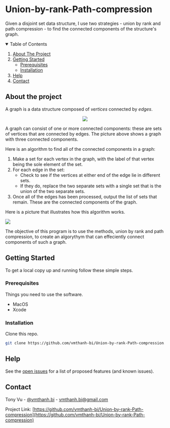 <!-- PROJECT START -->
# Union-by-rank-Path-compression
Given a disjoint set data structure, I use two strategies - union by rank and path compression - to find the connected components of the structure's graph.

<!-- TABLE OF CONTENTS -->
<details open="open">
  <summary>Table of Contents</summary>
  <ol>
    <li><a href="#about-the-project">About The Project</a></li>
    <li>
      <a href="#getting-started">Getting Started</a>
      <ul>
        <li><a href="#prerequisites">Prerequisites</a></li>
        <li><a href="#installation">Installation</a></li>
      </ul>
    </li>
    <li><a href="#help">Help</a></li>
    <li><a href="#contact">Contact</a></li>
  </ol>
</details>

<!-- ABOUT THE PROJECT -->
## About the project

A graph is a data structure composed of *vertices* connected by *edges*.

<p align="center">
  <img src="https://www2.lawrence.edu/fast/GREGGJ/CMSC510/Ch21/Chapter211.png">
</p>

A graph can consist of one or more connected components: these are sets of vertices that are connected by edges. The picture above shows 
a graph with three connected components.

Here is an algorithm to find all of the connected components in a graph:

1. Make a set for each vertex in the graph, with the label of that vertex being the sole element of the set.
2. For each edge in the set:
   * Check to see if the vertices at either end of the edge lie in different sets.
   * If they do, replace the two separate sets with a single set that is the union of the two separate sets.
3. Once all of the edges has been processed, output the list of sets that remain. These are the connected components of the graph.

Here is a picture that illustrates how this algorithm works.

![][a]

The objective of this program is to use the methods, union by rank and path compression, to create an algorythym that can effeciently 
connect components of such a graph.

<!-- GETTING STARTED -->
## Getting Started

To get a local copy up and running follow these simple steps.

### Prerequisites

Things you need to use the software.
* MacOS
* Xcode

### Installation

Clone this repo.
   ```sh
   git clone https://github.com/vmthanh-bi/Union-by-rank-Path-compression.git
   ```

<!-- Help -->
## Help

See the [open issues](https://github.com/vmthanh-bi/Union-by-rank-Path-compression/issues) for a list of proposed features (and known issues).

<!-- CONTACT -->
## Contact

Tony Vu - [@vmthanh.bi](https://github.com/vmthanh-bi) - vmthanh.bi@gmail.com

Project Link: [https://github.com/vmthanh-bi/Union-by-rank-Path-compression](https://github.com/vmthanh-bi/Union-by-rank-Path-compression)

<!-- MARKDOWN LINKS & IMAGES -->
[a]: https://www2.lawrence.edu/fast/GREGGJ/CMSC510/Ch21/Chapter212.png

